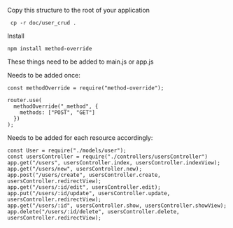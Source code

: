 Copy this structure to the root of your application

     cp -r doc/user_crud .

Install 

    npm install method-override
    
These things need to be added to main.js or app.js

Needs to be added once:

    const methodOverride = require("method-override");

    router.use(
      methodOverride("_method", {
        methods: ["POST", "GET"]
      })
    );

Needs to be added for each resource accordingly:

    const User = require("./models/user");
    const usersController = require("./controllers/usersController")
    app.get("/users", usersController.index, usersController.indexView);
    app.get("/users/new", usersController.new);
    app.post("/users/create", usersController.create, usersController.redirectView);
    app.get("/users/:id/edit", usersController.edit);
    app.put("/users/:id/update", usersController.update, usersController.redirectView);
    app.get("/users/:id", usersController.show, usersController.showView);
    app.delete("/users/:id/delete", usersController.delete, usersController.redirectView);
